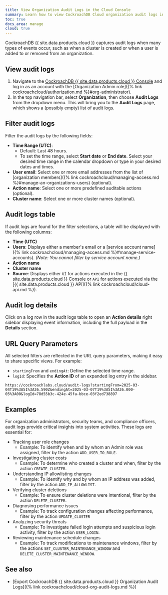 ```yaml
---
title: View Organization Audit Logs in the Cloud Console
summary: Learn how to view CockroachDB Cloud organization audit logs in the Cloud Console.
toc: true
docs_area: manage
cloud: true
---
```


CockroachDB {{ site.data.products.cloud }} captures audit logs when many types of events occur, such as when a cluster is created or when a user is added to or removed from an organization.

## View audit logs

1. Navigate to the [CockroachDB {{ site.data.products.cloud }} Console](https://cockroachlabs.cloud/) and log in as an account with the [Organization Admin role]({% link cockroachcloud/authorization.md %}#org-administrator).
1. In the top navigation bar, select **Organization**, then choose **Audit Logs** from the dropdown menu. This will bring you to the **Audit Logs** page, which shows a (possibly empty) list of audit logs.

## Filter audit logs
Filter the audit logs by the following fields:

- **Time Range (UTC)**: 
  - Default: Last 48 hours.
  - To set the time range, select **Start date** or **End date**. Select your desired time range in the calendar dropdown or type in your desired dates and times. 
- **User email**: Select one or more email addresses from the list of [organization members]({% link cockroachcloud/managing-access.md %}#manage-an-organizations-users) (optional).
- **Action name**: Select one or more predefined auditable actions (optional).
- **Cluster name**: Select one or more cluster names (optional).

## Audit logs table

If audit logs are found for the filter selections, a table will be displayed with the following columns:

- **Time (UTC)**
- **Users**: Displays either a member's email or a [service account name]({% link cockroachcloud/managing-access.md %}#manage-service-accounts). *(Note: You cannot filter by service account name.)*
- **Action name**
- **Cluster name**
- **Source**: Displays either `UI` for actions executed in the {{ site.data.products.cloud }} Console or `API` for actions executed via the [{{ site.data.products.cloud }} API]({% link cockroachcloud/cloud-api.md %}).

## Audit log details

Click on a log row in the audit logs table to open an **Action details** right sidebar displaying event information, including the full payload in the **Details** section.

## URL Query Parameters

All selected filters are reflected in the URL query parameters, making it easy to share specific views. For example:

- `startingFrom` and `endingAt`: Define the selected time range.
- `logId`: Specifies the **Action ID** of an expanded log entry in the sidebar.

```
https://cockroachlabs.cloud/audit-logs?startingFrom=2025-03-04T19%3A51%3A36.590Z&endingAt=2025-03-07T19%3A51%3A36.000-05%3A00&logId=78d55b3c-424e-45fa-bbce-03f2ed738897
```

## Examples

For organization administrators, security teams, and compliance officers, audit logs provide critical insights into system activities. These logs are essential for:

- Tracking user role changes
  - Example: To identify when and by whom an Admin role was assigned, filter by the action `ADD_USER_TO_ROLE`.
- Investigating cluster costs
  - Example: To determine who created a cluster and when, filter by the action `CREATE_CLUSTER`.
- Understanding IP allowlisting changes
  - Example: To identify why and by whom an IP address was added, filter by the action `ADD_IP_ALLOWLIST`.
- Verifying cluster deletions
  - Example: To ensure cluster deletions were intentional, filter by the action `DELETE_CLUSTER`.
- Diagnosing performance issues
  - Example: To track configuration changes affecting performance, filter by the action `UPDATE_CLUSTER`
- Analyzing security threats
  - Example: To investigate failed login attempts and suspicious login activity, filter by the action `USER_LOGIN`.
- Reviewing maintenance schedule changes
  - Example: To track modifications to maintenance windows, filter by the actions `SET_CLUSTER_MAINTENANCE_WINDOW` and `DELETE_CLUSTER_MAINTENANCE_WINDOW`.

## See also
- [Export CockroachDB {{ site.data.products.cloud }} Organization Audit Logs]({% link cockroachcloud/cloud-org-audit-logs.md %})
